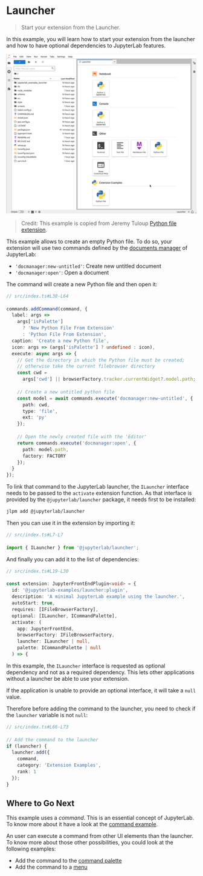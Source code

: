 # Launcher

> Start your extension from the Launcher.

In this example, you will learn how to start your extension from the launcher and how to have optional
dependencies to JupyterLab features.

![Launcher example](preview.gif)

> Credit: This example is copied from Jeremy Tuloup [Python file extension](https://github.com/jtpio/jupyterlab-python-file).

This example allows to create an empty Python file. To do so,
your extension will use two commands defined by the [documents manager](https://github.com/jupyterlab/jupyterlab/blob/master/packages/docmanager-extension/src/index.tsx#L52-L82) of JupyterLab:

- `'docmanager:new-untitled'`: Create new untitled document
- `'docmanager:open'`: Open a document

The command will create a new Python file and then open it:

<!-- prettier-ignore-start -->
```ts
// src/index.ts#L38-L64

commands.addCommand(command, {
  label: args =>
    args['isPalette']
      ? 'New Python File From Extension'
      : 'Python File From Extension',
  caption: 'Create a new Python file',
  icon: args => (args['isPalette'] ? undefined : icon),
  execute: async args => {
    // Get the directory in which the Python file must be created;
    // otherwise take the current filebrowser directory
    const cwd =
      args['cwd'] || browserFactory.tracker.currentWidget?.model.path;

    // Create a new untitled python file
    const model = await commands.execute('docmanager:new-untitled', {
      path: cwd,
      type: 'file',
      ext: 'py'
    });

    // Open the newly created file with the 'Editor'
    return commands.execute('docmanager:open', {
      path: model.path,
      factory: FACTORY
    });
  }
});
```
<!-- prettier-ignore-end -->

To link that command to the JupyterLab launcher, the `ILauncher` interface needs to be passed to the `activate`
extension function. As that interface is provided by the `@jupyterlab/launcher` package, it needs first to be installed:

```bash
jlpm add @jupyterlab/launcher
```

Then you can use it in the extension by importing it:

```ts
// src/index.ts#L7-L7

import { ILauncher } from '@jupyterlab/launcher';
```

And finally you can add it to the list of dependencies:

```ts
// src/index.ts#L19-L30

const extension: JupyterFrontEndPlugin<void> = {
  id: '@jupyterlab-examples/launcher:plugin',
  description: 'A minimal JupyterLab example using the launcher.',
  autoStart: true,
  requires: [IFileBrowserFactory],
  optional: [ILauncher, ICommandPalette],
  activate: (
    app: JupyterFrontEnd,
    browserFactory: IFileBrowserFactory,
    launcher: ILauncher | null,
    palette: ICommandPalette | null
  ) => {
```

In this example, the `ILauncher` interface is requested as optional dependency
and not as a required dependency. This lets other applications without a launcher
be able to use your extension.

If the application is unable to provide an optional interface, it will take a `null`
value.

Therefore before adding the command to the launcher, you need to check if the `launcher`
variable is not `null`:

```ts
// src/index.ts#L66-L73

// Add the command to the launcher
if (launcher) {
  launcher.add({
    command,
    category: 'Extension Examples',
    rank: 1
  });
}
```

## Where to Go Next

This example uses a _command_. This is an essential concept of JupyterLab. To know more about it
have a look at the [command example](../commands/README.md).

An user can execute a command from other UI elements than the launcher. To
know more about those other possibilities, you could look at the following examples:

- Add the command to the [command palette](../command-palette/README.md)
- Add the command to a [menu](../main-menu/README.md)
